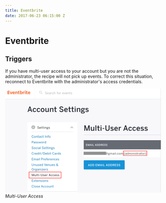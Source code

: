 ```yaml
---
title: Eventbrite
date: 2017-06-23 06:15:00 Z
---
```


# Eventbrite

## Triggers
If you have multi-user access to your account but you are not the administrator, the recipe will not pick up events. To correct this situation, reconnect to Eventbrite with the administrator's access credentials.

![Eventbrite Multi-User Access](/assets/images/connectors/eventbrite/multi-user_access.png)
*Multi-User Access*
